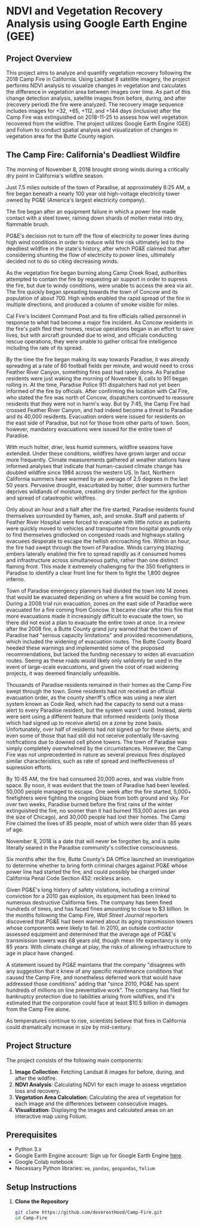 # NDVI and Vegetation Recovery Analysis using Google Earth Engine (GEE)

## Project Overview

This project aims to analyze and quantify vegetation recovery following the 2018 Camp Fire in California. Using Landsat 8 satellite imagery, the project performs NDVI analysis to visualize changes in vegetation and calculates the difference in vegetation area between images over time. As part of this change detection analysis, satellite images from before, during, and after (recovery period) the fire were analyzed. The recovery image sequence includes images for +32, +65, +112, and +144 days (inclusive) after the Camp Fire was extinguished on 2018-11-25 to assess how well vegetation recovered from the wildfire. The project utilizes Google Earth Engine (GEE) and Folium to conduct spatial analysis and visualization of changes in vegetation area for the Butte County region.

## The Camp Fire: California's Deadliest Wildfire
The morning of November 8, 2018 brought strong winds during a critically dry point in California's wildfire season.

Just 7.5 miles outside of the town of Paradise, at approximately 6:25 AM, a fire began beneath a nearly 100 year old high-voltage electricity tower owned by PG&E (America's largest electricity company).

The fire began after an equipment failure in which a power line made contact with a steel tower, raining down shards of molten metal into dry, flammable brush.

PG&E's decision not to turn off the flow of electricity to power lines during high wind conditions in order to reduce wild fire risk ultimately led to the deadliest wildfire in the state's history, after which PG&E claimed that after considering shunting the flow of electricity to power lines, ultimately decided not to do so citing decreasing winds.

As the vegetation fire began burning along Camp Creek Road, authorities attempted to contain the fire by requesting air support in order to supress the fire, but due to windy conditions, were unable to access the area via air. The fire quickly began spreading towards the town of Concow and its population of about 700. High winds enabled the rapid spread of the fire in multiple directions, and produced a column of smoke visible for miles.

Cal Fire's Incident Command Post and its fire officials rallied personnel in response to what had become a major fire incident. As Concow residents in the fire's path fled their homes, rescue operations began in an effort to save lives, but with aircraft grounded due to wind, and officials conducting rescue operations, they were unable to gather critical fire intelligence including the rate of its spread.

By the time the fire began making its way towards Paradise, it was already spreading at a rate of 80 football fields per minute, and would need to cross Feather River Canyon, something fires past had rarely done. As Paradise residents were just waking the morning of November 8, calls to 911 began rolling in. At the time, Paradise Police 911 dispatchers had not yet been informed of the fire by officials. After confirming the location with Cal Fire, who stated the fire was north of Concow, dispatchers continued to reassure residents that they were not in harm's way. But by 7:45, the Camp Fire had crossed Feather River Canyon, and had indeed become a threat to Paradise and its 40,000 residents. Evacuation orders were issued for residents on the east side of Paradise, but not for those from other parts of town. Soon, however, mandatory evacuations were issued for the entire town of Paradise.

With much hotter, drier, less humid summers, wildfire seasons have extended. Under these conditions, wildfires have grown larger and occur more frequently. Climate measurements gathered at weather stations have informed analyses that indicate that human-caused climate change has doubled wildfire since 1984 across the western US. In fact, Northern California summers have warmed by an average of 2.5 degrees in the last 50 years. Pervasive drought, exacurbated by hotter, drier summers further deprives wildlands of moisture, creating dry tinder perfect for the ignition and spread of catastrophic wildfires.

Only about an hour and a half after the fire started, Paradise residents found themselves surrounded by flames, ash, and smoke. Staff and patients of Feather River Hospital were forced to evacuate with little notice as patients were quickly moved to vehicles and transported from hospital grounds only to find themselves gridlocked on congested roads and highways stalling evacuees desperate to escape the hellish encroaching fire. Within an hour, the fire had swept through the town of Paradise. Winds carrying blazing embers laterally enabled the fire to spread rapidly as it consumed homes and infrastructure across simultaneous paths, rather than one distinct flaming front. This made it extremely challenging for the 350 firefighters in Paradise to identify a clear front line for them to fight the 1,800 degree inferno.

Town of Paradise emergency planners had divided the town into 14 zones that would be evacuated depending on where a fire would be coming from. During a 2008 trial run evacuation, zones on the east side of Paradise were evacuated for a fire coming from Concow. It became clear after this fire that more evacuations made it increasingly difficult to evacuate the town, so there did not exist a plan to evacuate the entire town at once. In a review after the 2008 fire, a Butte County grand jury warned that the town of Paradise had "serious capacity limitations" and provided recommendations, which included the widening of evacuation routes. The Butte County Board heeded these warnings and implemented some of the proposed recommendations, but lacked the funding necessary to widen all evacuation routes. Seeing as these roads would likely only seldomly be used in the event of large-scale evacuations, and given the cost of road widening projects, it was deemed financially unfeasible.

Thousands of Paradise residents remained in their homes as the Camp Fire swept through the town. Some residents had not received an official evacuation order, as the county sheriff's office was using a new alert system known as Code Red, which had the capacity to send out a mass alert to every Paradise resident, but the system wasn't used. Instead, alerts were sent using a different feature that informed residents (only those which had signed up to receive alerts) on a zone by zone basis. Unfortunately, over half of residents had not signed up for these alerts, and even some of those that had still did not receive potentially life-saving notifications due to downed cell phone towers. The town of Paradise was simply completely overwhelmed by the circumstances. However, the Camp Fire was not unprecedented in nature as several previous fires displayed similar characteristics, such as rate of spread and ineffectiveness of supression efforts.

By 10:45 AM, the fire had consumed 20,000 acres, and was visible from space. By noon, it was evident that the town of Paradise had been leveled. 50,000 people managed to escape. One week after the fire started, 5,000+ firefighters were fighting the ongoing blaze from both ground and sky. For over two weeks, Paradise burned before the first rains of the winter extinguished the fire, no sooner than it had burned 153,000 acres (an area the size of Chicago), and 30,000 people had lost their homes. The Camp Fire claimed the lives of 85 people, most of which were older than 65 years of age.

November 8, 2018 is a date that will never be forgotten by, and is quite literally seared in the Paradise community's collective consciousness.

Six months after the fire, Butte County's DA Office launched an investigation to determine whether to bring forth criminal charges against PG&E whose power line had started the fire, and could possibly be charged under California Penal Code Section 452: reckless arson.

Given PG&E's long history of safety violations, including a criminal conviction for a 2010 gas explosion, its equipment has been linked to numerous destructive California fires. The company has been fined hundreds of times, and has faced fines amounting to close to $3 billion. In the months following the Camp Fire, *Wall Street Journal* reporters discovered that PG&E had been warned about its aging transmission towers whose components were likely to fail. In 2010, an outside contractor assessed equipment and determined that the average age of PG&E's transmission towers was 68 years old, though mean life expectancy is only 65 years. With climate change at play, the risks of allowing infrastructure to age in place have changed.

A statement issued by PG&E maintains that the company "disagrees with any suggestion that it knew of any specific maintenance conditions that caused the Camp Fire, and nonetheless deferred work that would have addressed those conditions" adding that "since 2010, PG&E has spent hundreds of millions on line preventative work". The company has filed for bankruptcy protection due to liabilities arising from wildfires, and it's estimated that the corporation could face at least $10.5 billion in damages from the Camp Fire alone.

As temperatures continue to rise, scientists believe that fires in California could dramatically increase in size by mid-century.

## Project Structure

The project consists of the following main components:

1. **Image Collection**: Fetching Landsat 8 images for before, during, and after the wildfire.
2. **NDVI Analysis**: Calculating NDVI for each image to assess vegetation loss and recovery.
3. **Vegetation Area Calculation**: Calculating the area of vegetation for each image and the differences between consecutive images.
4. **Visualization**: Displaying the images and calculated areas on an interactive map using Folium.

## Prerequisites

- Python 3.x
- Google Earth Engine account: Sign up for Google Earth Engine [here](https://code.earthengine.google.com/register).
- Google Colab notebook
- Necessary Python libraries: `ee`, `pandas`, `geopandas`, `folium`

## Setup Instructions

1. **Clone the Repository**

   ```bash
   git clone https://github.com/deverestHood/Camp-Fire.git
   cd Camp-Fire

